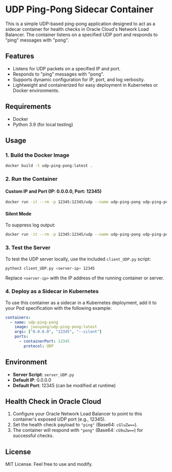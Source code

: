 
# UDP Ping-Pong Sidecar Container

This is a simple UDP-based ping-pong application designed to act as a sidecar container for health checks in Oracle Cloud's Network Load Balancer. The container listens on a specified UDP port and responds to "ping" messages with "pong".

## Features

- Listens for UDP packets on a specified IP and port.
- Responds to "ping" messages with "pong".
- Supports dynamic configuration for IP, port, and log verbosity.
- Lightweight and containerized for easy deployment in Kubernetes or Docker environments.

## Requirements

- Docker
- Python 3.9 (for local testing)

## Usage

### 1. Build the Docker Image

```bash
docker build -t udp-ping-pong:latest .
```

### 2. Run the Container

#### Custom IP and Port (IP: 0.0.0.0, Port: 12345)
```bash
docker run -it --rm -p 12345:12345/udp --name udp-ping-pong udp-ping-pong:latest 0.0.0.0 12345
```

#### Silent Mode
To suppress log output:
```bash
docker run -it --rm -p 12345:12345/udp --name udp-ping-pong udp-ping-pong:latest 0.0.0.0 12345 --silent
```

### 3. Test the Server

To test the UDP server locally, use the included `client_UDP.py` script:

```bash
python3 client_UDP.py <server-ip> 12345
```

Replace `<server-ip>` with the IP address of the running container or server.

### 4. Deploy as a Sidecar in Kubernetes

To use this container as a sidecar in a Kubernetes deployment, add it to your Pod specification with the following example:

```yaml
containers:
  - name: udp-ping-pong
    image: juouyang/udp-ping-pong:latest
    args: ["0.0.0.0", "12345", "--silent"]
    ports:
      - containerPort: 12345
        protocol: UDP
```

## Environment

- **Server Script**: `server_UDP.py`
- **Default IP**: 0.0.0.0
- **Default Port**: 12345 (can be modified at runtime)

## Health Check in Oracle Cloud

1. Configure your Oracle Network Load Balancer to point to this container's exposed UDP port (e.g., 12345).
2. Set the health check payload to `"ping"` (Base64: `cGluZw==`).
3. The container will respond with `"pong"` (Base64: `cG9uZw==`) for successful checks.

## License

MIT License. Feel free to use and modify.

